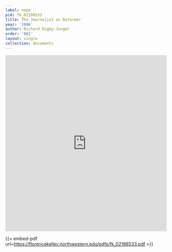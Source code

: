 ```yaml
---
label: nope
pid: fk_02186533
title: The Journalist as Reformer
year: '1996'
author: Richard Digby-Junger
order: '081'
layout: single
collection: documents
---
```

<iframe src="https://northwestern.app.box.com/embed/s/lxycfidp5qop1h968is4j4m406n2a673?sortColumn=date&view=list" width="100%" height="550" frameborder="0" allowfullscreen webkitallowfullscreen msallowfullscreen></iframe>


{{< embed-pdf url=https://florencekelley.northwestern.edu/pdfs/fk_02186533.pdf >}}
